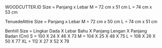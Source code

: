 WOODCUTTER.ID
Size = Panjang x Lebar
M = 72 cm x 51 cm
L = 74 cm x 53 cm

TenuedeAttire
Size = Panjang x Lebar
M = 72 cm x 50 cm
L = 74 cm x 51 cm

Benhill
Size = Lingkar Dada X Lebar Bahu X Panjang Lengan X Panjang Badan (Cm)
S = 100 X 24 X 46 X 73
M = 104 X 25 X 48 X 75
L = 108 X 26 X 50 X 77
XL = 112 X 27 X 52 X 79
